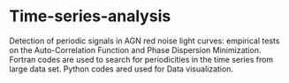 # Time-series-analysis
Detection of periodic signals in AGN red noise light curves: empirical tests on the Auto-Correlation Function and Phase Dispersion Minimization. Fortran codes are used to search for periodicities in the time series from large data set. Python codes ared used for Data visualization. 
